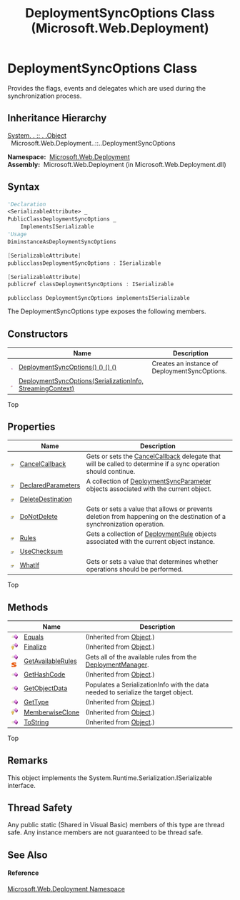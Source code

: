 ﻿---
title: DeploymentSyncOptions Class (Microsoft.Web.Deployment)
TOCTitle: DeploymentSyncOptions Class
ms:assetid: T:Microsoft.Web.Deployment.DeploymentSyncOptions
ms:mtpsurl: https://msdn.microsoft.com/en-us/library/microsoft.web.deployment.deploymentsyncoptions(v=VS.90)
ms:contentKeyID: 20209005
ms.date: 05/02/2012
mtps_version: v=VS.90
f1_keywords:
- Microsoft.Web.Deployment.DeploymentSyncOptions
dev_langs:
- CSharp
- JScript
- VB
- c++
api_location:
- Microsoft.Web.Deployment.dll
api_name:
- Microsoft.Web.Deployment.DeploymentSyncOptions
api_type:
- Managed
topic_type:
- apiref
- kbSyntax
product_family_name: VS
ROBOTS: INDEX,FOLLOW
---

# DeploymentSyncOptions Class

Provides the flags, events and delegates which are used during the synchronization process.

## Inheritance Hierarchy

[System. . :: . .Object](https://msdn.microsoft.com/en-us/library/e5kfa45b\(v=vs.90\))  
  Microsoft.Web.Deployment..::..DeploymentSyncOptions  

**Namespace:**  [Microsoft.Web.Deployment](microsoft-web-deployment-namespace.md)  
**Assembly:**  Microsoft.Web.Deployment (in Microsoft.Web.Deployment.dll)

## Syntax

``` vb
'Declaration
<SerializableAttribute> _
PublicClassDeploymentSyncOptions _
    ImplementsISerializable
'Usage
DiminstanceAsDeploymentSyncOptions
```

``` csharp
[SerializableAttribute]
publicclassDeploymentSyncOptions : ISerializable
```

``` c++
[SerializableAttribute]
publicref classDeploymentSyncOptions : ISerializable
```

``` jscript
publicclass DeploymentSyncOptions implementsISerializable
```

The DeploymentSyncOptions type exposes the following members.

## Constructors

<table>
<thead>
<tr class="header">
<th> </th>
<th>Name</th>
<th>Description</th>
</tr>
</thead>
<tbody>
<tr class="odd">
<td><img src="images/Dd565996.pubmethod(en-us,VS.90).gif" title="Public method" alt="Public method" /></td>
<td><a href="deploymentsyncoptions-constructor-microsoft-web-deployment_1.md">DeploymentSyncOptions() () () ()</a></td>
<td>Creates an instance of DeploymentSyncOptions.</td>
</tr>
<tr class="even">
<td><img src="images/Dd565996.protmethod(en-us,VS.90).gif" title="Protected method" alt="Protected method" /></td>
<td><a href="deploymentsyncoptions-constructor-serializationinfo-streamingcontext-microsoft-web-deployment.md">DeploymentSyncOptions(SerializationInfo, StreamingContext)</a></td>
<td></td>
</tr>
</tbody>
</table>


Top

## Properties

<table>
<thead>
<tr class="header">
<th> </th>
<th>Name</th>
<th>Description</th>
</tr>
</thead>
<tbody>
<tr class="odd">
<td><img src="images/Dd565996.pubproperty(en-us,VS.90).gif" title="Public property" alt="Public property" /></td>
<td><a href="deploymentsyncoptions-cancelcallback-property-microsoft-web-deployment.md">CancelCallback</a></td>
<td>Gets or sets the <a href="deploymentsyncoptions-cancelcallback-property-microsoft-web-deployment.md">CancelCallback</a> delegate that will be called to determine if a sync operation should continue.</td>
</tr>
<tr class="even">
<td><img src="images/Dd565996.pubproperty(en-us,VS.90).gif" title="Public property" alt="Public property" /></td>
<td><a href="deploymentsyncoptions-declaredparameters-property-microsoft-web-deployment.md">DeclaredParameters</a></td>
<td>A collection of <a href="deploymentsyncparameter-class-microsoft-web-deployment.md">DeploymentSyncParameter</a> objects associated with the current object.</td>
</tr>
<tr class="odd">
<td><img src="images/Dd565996.pubproperty(en-us,VS.90).gif" title="Public property" alt="Public property" /></td>
<td><a href="deploymentsyncoptions-deletedestination-property-microsoft-web-deployment.md">DeleteDestination</a></td>
<td></td>
</tr>
<tr class="even">
<td><img src="images/Dd565996.pubproperty(en-us,VS.90).gif" title="Public property" alt="Public property" /></td>
<td><a href="deploymentsyncoptions-donotdelete-property-microsoft-web-deployment.md">DoNotDelete</a></td>
<td>Gets or sets a value that allows or prevents deletion from happening on the destination of a synchronization operation.</td>
</tr>
<tr class="odd">
<td><img src="images/Dd565996.pubproperty(en-us,VS.90).gif" title="Public property" alt="Public property" /></td>
<td><a href="deploymentsyncoptions-rules-property-microsoft-web-deployment.md">Rules</a></td>
<td>Gets a collection of <a href="deploymentrule-class-microsoft-web-deployment.md">DeploymentRule</a> objects associated with the current object instance.</td>
</tr>
<tr class="even">
<td><img src="images/Dd565996.pubproperty(en-us,VS.90).gif" title="Public property" alt="Public property" /></td>
<td><a href="deploymentsyncoptions-usechecksum-property-microsoft-web-deployment.md">UseChecksum</a></td>
<td></td>
</tr>
<tr class="odd">
<td><img src="images/Dd565996.pubproperty(en-us,VS.90).gif" title="Public property" alt="Public property" /></td>
<td><a href="deploymentsyncoptions-whatif-property-microsoft-web-deployment.md">WhatIf</a></td>
<td>Gets or sets a value that determines whether operations should be performed.</td>
</tr>
</tbody>
</table>


Top

## Methods

<table>
<thead>
<tr class="header">
<th> </th>
<th>Name</th>
<th>Description</th>
</tr>
</thead>
<tbody>
<tr class="odd">
<td><img src="images/Dd565996.pubmethod(en-us,VS.90).gif" title="Public method" alt="Public method" /></td>
<td><a href="https://msdn.microsoft.com/en-us/library/bsc2ak47(v=vs.90)">Equals</a></td>
<td>(Inherited from <a href="https://msdn.microsoft.com/en-us/library/e5kfa45b(v=vs.90)">Object</a>.)</td>
</tr>
<tr class="even">
<td><img src="images/Dd565996.protmethod(en-us,VS.90).gif" title="Protected method" alt="Protected method" /></td>
<td><a href="https://msdn.microsoft.com/en-us/library/4k87zsw7(v=vs.90)">Finalize</a></td>
<td>(Inherited from <a href="https://msdn.microsoft.com/en-us/library/e5kfa45b(v=vs.90)">Object</a>.)</td>
</tr>
<tr class="odd">
<td><img src="images/Dd565996.pubmethod(en-us,VS.90).gif" title="Public method" alt="Public method" /><img src="images/Dd565979.static(en-us,VS.90).gif" title="Static member" alt="Static member" /></td>
<td><a href="deploymentsyncoptions-getavailablerules-method-microsoft-web-deployment.md">GetAvailableRules</a></td>
<td>Gets all of the available rules from the <a href="deploymentmanager-class-microsoft-web-deployment.md">DeploymentManager</a>.</td>
</tr>
<tr class="even">
<td><img src="images/Dd565996.pubmethod(en-us,VS.90).gif" title="Public method" alt="Public method" /></td>
<td><a href="https://msdn.microsoft.com/en-us/library/zdee4b3y(v=vs.90)">GetHashCode</a></td>
<td>(Inherited from <a href="https://msdn.microsoft.com/en-us/library/e5kfa45b(v=vs.90)">Object</a>.)</td>
</tr>
<tr class="odd">
<td><img src="images/Dd565996.pubmethod(en-us,VS.90).gif" title="Public method" alt="Public method" /></td>
<td><a href="deploymentsyncoptions-getobjectdata-method-microsoft-web-deployment.md">GetObjectData</a></td>
<td>Populates a SerializationInfo with the data needed to serialize the target object.</td>
</tr>
<tr class="even">
<td><img src="images/Dd565996.pubmethod(en-us,VS.90).gif" title="Public method" alt="Public method" /></td>
<td><a href="https://msdn.microsoft.com/en-us/library/dfwy45w9(v=vs.90)">GetType</a></td>
<td>(Inherited from <a href="https://msdn.microsoft.com/en-us/library/e5kfa45b(v=vs.90)">Object</a>.)</td>
</tr>
<tr class="odd">
<td><img src="images/Dd565996.protmethod(en-us,VS.90).gif" title="Protected method" alt="Protected method" /></td>
<td><a href="https://msdn.microsoft.com/en-us/library/57ctke0a(v=vs.90)">MemberwiseClone</a></td>
<td>(Inherited from <a href="https://msdn.microsoft.com/en-us/library/e5kfa45b(v=vs.90)">Object</a>.)</td>
</tr>
<tr class="even">
<td><img src="images/Dd565996.pubmethod(en-us,VS.90).gif" title="Public method" alt="Public method" /></td>
<td><a href="https://msdn.microsoft.com/en-us/library/7bxwbwt2(v=vs.90)">ToString</a></td>
<td>(Inherited from <a href="https://msdn.microsoft.com/en-us/library/e5kfa45b(v=vs.90)">Object</a>.)</td>
</tr>
</tbody>
</table>


Top

## Remarks

This object implements the System.Runtime.Serialization.ISerializable interface.

## Thread Safety

Any public static (Shared in Visual Basic) members of this type are thread safe. Any instance members are not guaranteed to be thread safe.

## See Also

#### Reference

[Microsoft.Web.Deployment Namespace](microsoft-web-deployment-namespace.md)

